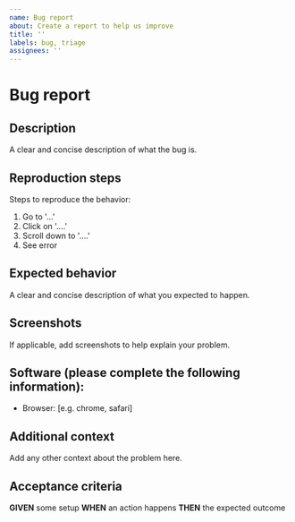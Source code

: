 ```yaml
---
name: Bug report
about: Create a report to help us improve
title: ''
labels: bug, triage
assignees: ''
---
```


# Bug report

## Description

A clear and concise description of what the bug is.

## Reproduction steps

Steps to reproduce the behavior:

1. Go to '...'
2. Click on '....'
3. Scroll down to '....'
4. See error

## Expected behavior

A clear and concise description of what you expected to happen.

## Screenshots

If applicable, add screenshots to help explain your problem.

## Software (please complete the following information):

- Browser: [e.g. chrome, safari]

## Additional context

Add any other context about the problem here.

## Acceptance criteria

**GIVEN** some setup
**WHEN** an action happens
**THEN** the expected outcome
